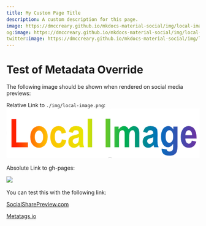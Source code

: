 ```yaml
---
title: My Custom Page Title
description: A custom description for this page.
image: https://dmccreary.github.io/mkdocs-material-social/img/local-image.png
og:image: https://dmccreary.github.io/mkdocs-material-social/img/local-image.png
twitter:image: https://dmccreary.github.io/mkdocs-material-social/img/local-image.png
---
```

<!--
<meta property="og:image" content="https://dmccreary.github.io/mkdocs-material-social/img/local-image.png" />
-->

# Test of Metadata Override

The following image should be shown when rendered on social media previews:

Relative Link to ```./img/local-image.png```:
![](./img/local-image.png)

Absolute Link to gh-pages:

![](https://dmccreary.github.io/mkdocs-material-social/img/local-image.png)

You can test this with the following link:

[SocialSharePreview.com](https://socialsharepreview.com/?url=https://dmccreary.github.io/mkdocs-material-social/metadata-override-test/)

[Metatags.io](https://metatags.io/)